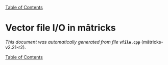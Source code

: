 
[Table of Contents](README.md)


# Vector file I/O in mātricks
_This document was automatically generated from file_ **`vfile.cpp`** (mātricks-v2.21-r2).


[Table of Contents](README.md)
